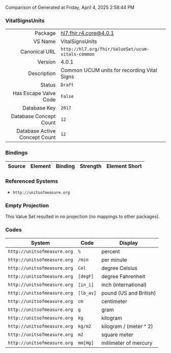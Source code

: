 Comparison of 
Generated at Friday, April 4, 2025 2:58:44 PM

### VitalSignsUnits

|      |     |
| ---: | --- |
| Package | hl7.fhir.r4.core@4.0.1 |
| VS Name | VitalSignsUnits |
| Canonical URL | `http://hl7.org/fhir/ValueSet/ucum-vitals-common` |
| Version | 4.0.1 |
| Description | Common UCUM units for recording Vital Signs |
| Status | `Draft` |
| Has Escape Valve Code | `False` |
| Database Key | `2817` |
| Database Concept Count | `12` |
| Database Active Concept Count | `12` |
### Bindings

| Source | Element | Binding | Strength | Element Short |
| ------ | ------- | ------- | -------- | ------------- |

### Referenced Systems

* `http://unitsofmeasure.org`
### Empty Projection

This Value Set resulted in no projection (no mappings to other packages).

### Codes

| System | Code | Display |
| ------ | ---- | ------- |
| `http://unitsofmeasure.org` | `%` | percent |
| `http://unitsofmeasure.org` | `/min` | per minute |
| `http://unitsofmeasure.org` | `Cel` | degree Celsius |
| `http://unitsofmeasure.org` | `[degF]` | degree Fahrenheit |
| `http://unitsofmeasure.org` | `[in_i]` | inch (international) |
| `http://unitsofmeasure.org` | `[lb_av]` | pound (US and British) |
| `http://unitsofmeasure.org` | `cm` | centimeter |
| `http://unitsofmeasure.org` | `g` | gram |
| `http://unitsofmeasure.org` | `kg` | kilogram |
| `http://unitsofmeasure.org` | `kg/m2` | kilogram / (meter ^ 2) |
| `http://unitsofmeasure.org` | `m2` | square meter |
| `http://unitsofmeasure.org` | `mm[Hg]` | millimeter of mercury |
